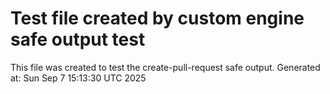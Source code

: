# Test file created by custom engine safe output test
This file was created to test the create-pull-request safe output.
Generated at: Sun Sep  7 15:13:30 UTC 2025
